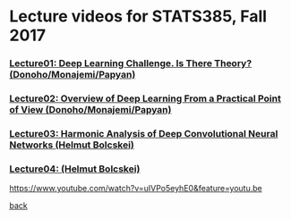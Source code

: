 
# Lecture videos for STATS385, Fall 2017


### [Lecture01: Deep Learning Challenge. Is There Theory? (Donoho/Monajemi/Papyan)]( https://www.youtube.com/watch?v=KrTqxmS1-L4)

### [Lecture02: Overview of Deep Learning From a Practical Point of View (Donoho/Monajemi/Papyan)](https://www.youtube.com/watch?v=VsBFt_-h5QA)

### [Lecture03: Harmonic Analysis of Deep Convolutional Neural Networks (Helmut Bolcskei)](https://www.youtube.com/watch?v=oCohnBbmpLA)

### [Lecture04:  (Helmut Bolcskei)]()


https://www.youtube.com/watch?v=uIVPo5eyhE0&feature=youtu.be

[back](./)

